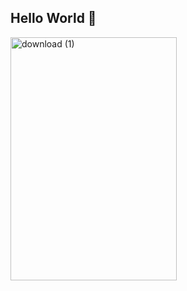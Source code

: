 ## Hello World 👋

<img width="266" height="389" alt="download (1)" src="https://github.com/user-attachments/assets/388727a6-f26c-4f1b-aa13-677be4667692" />



<!--
**CarlosDutra740/CarlosDutra740** is a ✨ _special_ ✨ repository because its `README.md` (this file) appears on your GitHub profile.

Here are some ideas to get you started:

- 🔭 I’m currently working on ...
- 🌱 I’m currently learning ...
- 👯 I’m looking to collaborate on ...<img width="266" height="389" alt="download" src="https://github.com/user-attachments/assets/de40509a-aa0e-4ea2-9efd-1995bf28a724" />

- 🤔 I’m looking for help with ...
- 💬 Ask me about ...
- 📫 How to reach me: ...
- 😄 Pronouns: ...
- ⚡ Fun fact: ...
-->
